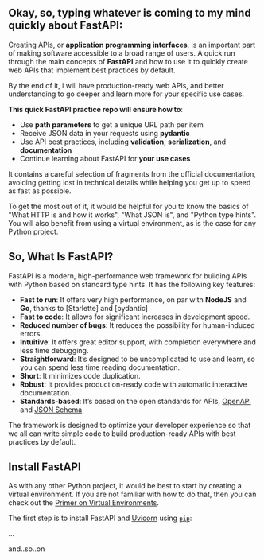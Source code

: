 
Okay, so, typing whatever is coming to my mind quickly about FastAPI:
---------------------------------------------------------------------

Creating APIs, or **application programming interfaces**, is an important part of making software accessible to a broad range of users. A quick run through the main concepts of **FastAPI** and how to use it to quickly create web APIs that implement best practices by default.

By the end of it, i will have production-ready web APIs, and better understanding to go deeper and learn more for your specific use cases.

**This quick FastAPI practice repo will ensure how to**:

*   Use **path parameters** to get a unique URL path per item
*   Receive JSON data in your requests using **pydantic**
*   Use API best practices, including **validation**, **serialization**, and **documentation**
*   Continue learning about FastAPI for **your use cases**

 It contains a careful selection of fragments from the official documentation, avoiding getting lost in technical details while helping you get up to speed as fast as possible.

To get the most out of it, it would be helpful for you to know the basics of "What HTTP is and how it works", "What JSON is", and "Python type hints". You will also benefit from using a virtual environment, as is the case for any Python project.


So, What Is FastAPI?
-----------------------------------------------------

FastAPI is a modern, high-performance web framework for building APIs with Python based on standard type hints. It has the following key features:

*   **Fast to run**: It offers very high performance, on par with **NodeJS** and **Go**, thanks to [Starlette] and [pydantic]
*   **Fast to code**: It allows for significant increases in development speed.
*   **Reduced number of bugs**: It reduces the possibility for human-induced errors.
*   **Intuitive**: It offers great editor support, with completion everywhere and less time debugging.
*   **Straightforward**: It’s designed to be uncomplicated to use and learn, so you can spend less time reading documentation.
*   **Short**: It minimizes code duplication.
*   **Robust**: It provides production-ready code with automatic interactive documentation.
*   **Standards-based**: It’s based on the open standards for APIs, [OpenAPI](https://github.com/OAI/OpenAPI-Specification) and [JSON Schema](https://json-schema.org/).

The framework is designed to optimize your developer experience so that we all can write simple code to build production-ready APIs with best practices by default.



Install FastAPI
----------------------------------------------------

As with any other Python project, it would be best to start by creating a virtual environment. If you are not familiar with how to do that, then you can check out the [Primer on Virtual Environments](https://realpython.com/python-virtual-environments-a-primer/).

The first step is to install FastAPI and [Uvicorn](https://www.uvicorn.org/#introduction) using [`pip`](https://realpython.com/what-is-pip/):

...

and..so..on
